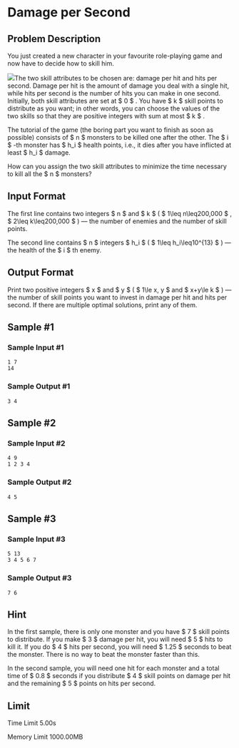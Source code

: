 # Damage per Second

## Problem Description

You just created a new character in your favourite role-playing game and now have to decide how to skill him.

 ![](https://cdn.luogu.com.cn/upload/vjudge_pic/CF1949E/5680a58f57ca0e04e318f6023f90fd5091c4ba74.png)The two skill attributes to be chosen are: damage per hit and hits per second. Damage per hit is the amount of damage you deal with a single hit, while hits per second is the number of hits you can make in one second. Initially, both skill attributes are set at $ 0 $ . You have $ k $ skill points to distribute as you want; in other words, you can choose the values of the two skills so that they are positive integers with sum at most $ k $ .

The tutorial of the game (the boring part you want to finish as soon as possible) consists of $ n $ monsters to be killed one after the other. The $ i $ -th monster has $ h_i $ health points, i.e., it dies after you have inflicted at least $ h_i $ damage.

How can you assign the two skill attributes to minimize the time necessary to kill all the $ n $ monsters?

## Input Format

The first line contains two integers $ n $ and $ k $ ( $ 1\leq n\leq200\,000 $ , $ 2\leq k\leq200\,000 $ ) — the number of enemies and the number of skill points.

The second line contains $ n $ integers $ h_i $ ( $ 1\leq h_i\leq10^{13} $ ) — the health of the $ i $ th enemy.

## Output Format

Print two positive integers $ x $ and $ y $ ( $ 1\le x, y $ and $ x+y\le k $ ) — the number of skill points you want to invest in damage per hit and hits per second. If there are multiple optimal solutions, print any of them.

## Sample #1

### Sample Input #1

```
1 7
14
```

### Sample Output #1

```
3 4
```

## Sample #2

### Sample Input #2

```
4 9
1 2 3 4
```

### Sample Output #2

```
4 5
```

## Sample #3

### Sample Input #3

```
5 13
3 4 5 6 7
```

### Sample Output #3

```
7 6
```

## Hint

In the first sample, there is only one monster and you have $ 7 $ skill points to distribute. If you make $ 3 $ damage per hit, you will need $ 5 $ hits to kill it. If you do $ 4 $ hits per second, you will need $ 1.25 $ seconds to beat the monster. There is no way to beat the monster faster than this.

In the second sample, you will need one hit for each monster and a total time of $ 0.8 $ seconds if you distribute $ 4 $ skill points on damage per hit and the remaining $ 5 $ points on hits per second.

## Limit



Time Limit
5.00s

Memory Limit
1000.00MB